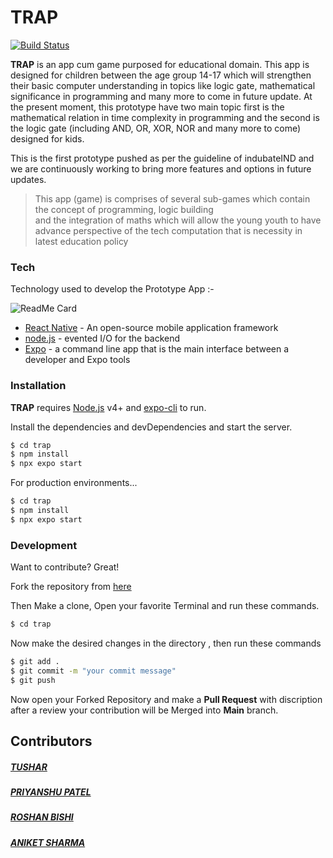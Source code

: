 # TRAP
[![Build Status](https://travis-ci.org/joemccann/dillinger.svg?branch=master)](https://travis-ci.org/joemccann/dillinger)

**TRAP** is an app cum game purposed for educational domain. This app is designed for children between the age group 14-17 which will strengthen their basic computer understanding in topics like logic gate, mathematical significance in programming and many more to come in future update.
At the present moment, this prototype have two main topic first is the mathematical relation in time complexity in programming and the second is the logic gate (including AND, OR, XOR, NOR and many more to come) designed for kids.

This is the first prototype pushed as per the guideline of indubateIND and we are continuously working to bring more features and options in future updates.


> This app (game) is comprises of several sub-games 
> which contain the concept of programming, logic building  
> and the integration of maths which will allow the young youth
> to have advance perspective of the tech computation
> that is necessity in latest education policy

### Tech

Technology used to develop the Prototype App :-

![ReadMe Card](https://github-readme-stats.vercel.app/api/pin/?username=tushark39&repo=trap)

* [React Native](https://reactnative.dev/) - An open-source mobile application framework
* [node.js](nodejs.org) - evented I/O for the backend
* [Expo](https://expo.io/) - a command line app that is the main interface between a developer and Expo tools


### Installation

**TRAP** requires [Node.js](https://nodejs.org/) v4+ and [expo-cli](https://expo.io/) to run.

Install the dependencies and devDependencies and start the server.

```sh
$ cd trap
$ npm install
$ npx expo start
```

For production environments...

```sh
$ cd trap
$ npm install
$ npx expo start
```

### Development

Want to contribute? Great!

Fork the repository from [here](https://github.com/Priyanshu-hawk/TRAP-VIHAAN) 

Then Make a clone, Open your favorite Terminal and run these commands.

```sh
$ cd trap
```
Now make the desired changes in the directory , then run these commands
```sh
$ git add .
$ git commit -m "your commit message"
$ git push
```
Now open your Forked Repository and make a **Pull Request** with discription after a review your contribution will be Merged into **Main** branch.


## Contributors

##### [TUSHAR](https://www.linkedin.com/in/tushark39/) 
##### [PRIYANSHU PATEL](https://www.linkedin.com/in/priyanshu-patel-hawk/)
##### [ROSHAN BISHI](https://www.linkedin.com/in/roshanbishi1115/)
##### [ANIKET SHARMA](https://www.linkedin.com/in/aniket-sharma-2541a71ba/)
